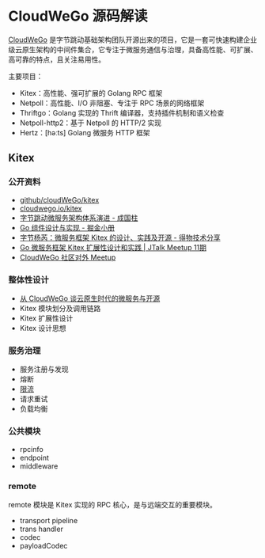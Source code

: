 # CloudWeGo 源码解读

[CloudWeGo](https://github.com/cloudwego) 是字节跳动基础架构团队开源出来的项目，它是一套可快速构建企业级云原生架构的中间件集合，它专注于微服务通信与治理，具备高性能、可扩展、高可靠的特点，且关注易用性。

主要项目：
- Kitex：高性能、强可扩展的 Golang RPC 框架
- Netpoll：高性能、I/O 非阻塞、专注于 RPC 场景的网络框架
- Thriftgo：Golang 实现的 Thrift 编译器，支持插件机制和语义检查
- Netpoll-http2：基于 Netpoll 的 HTTP/2 实现
- Hertz：[həːts] Golang 微服务 HTTP 框架

## Kitex

### 公开资料
- [github/cloudWeGo/kitex](https://github.com/cloudwego/kitex)
- [cloudwego.io/kitex](https://www.cloudwego.io/zh/docs/kitex/)
- [字节跳动微服务架构体系演进 - 成国柱](https://cloudwego.feishu.cn/docs/doccnyu0JEq4DiKwuKATn3MxIOf)
- [Go 组件设计与实现 - 掘金小册](https://juejin.cn/video/7046282096435789835)
- [字节杨芮：微服务框架 Kitex 的设计、实践及开源 - 得物技术分享](./files/微服务框架Kitex的设计实践及开源-杨芮.pdf)
- [Go 微服务框架 Kitex 扩展性设计和实践 | JTalk Meetup 11期](https://www.bilibili.com/video/BV1qa4y1H7i2)
- [CloudWeGo 社区对外 Meetup](https://github.com/cloudwego/community/tree/main/meetup)

### 整体性设计
- [从 CloudWeGo 谈云原生时代的微服务与开源](https://mp.weixin.qq.com/s/xWxb84WkYtWTBoVV3mzs6g)
- Kitex 模块划分及调用链路
- Kitex 扩展性设计
- Kitex 设计思想

### 服务治理
- 服务注册与发现
- 熔断
- [限流](https://xie.infoq.cn/article/408cd95d469ee2cdc72c1cd10)
- 请求重试
- 负载均衡


### 公共模块
- rpcinfo
- endpoint
- middleware

### remote

remote 模块是 Kitex 实现的 RPC 核心，是与远端交互的重要模块。

- transport pipeline
- trans handler
- codec
- payloadCodec
